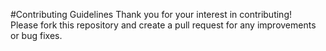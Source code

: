 #Contributing Guidelines
Thank you for your interest in contributing!  
Please fork this repository and create a pull request for any improvements or bug fixes.

